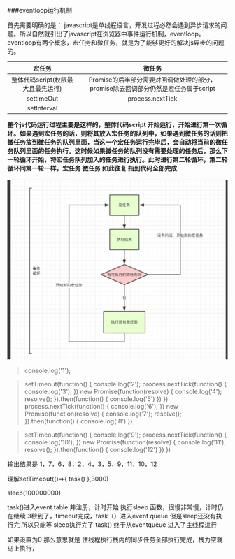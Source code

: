 ###eventloop运行机制

首先需要明确的是： javascript是单线程语言，开发过程必然会遇到异步请求的问题。所以自然就引出了javascript在浏览器中事件运行机制，eventloop。 eventloop有两个概念，宏任务和微任务，就是为了能够更好的解决js异步的问题的。

|宏任务|微任务|
|:--:|:--:|
|整体代码script(权限最大且最先运行)|Promise的后半部分需要对回调做处理的部分，promise除去回调部分仍然是宏任务属于script|
|settimeOut|process.nextTick|
|setInterval||

**整个js代码运行过程主要是这样的，整体代码script 开始运行，开始进行第一次循环。如果遇到宏任务的话，则将其放入宏任务的队列中，如果遇到微任务的话则把微任务放到微任务的队列里面，当这一个宏任务运行完毕后，会自动将当前的微任务队列里面的任务执行。这时候如果微任务的队列没有需要处理的任务后，那么下一轮循环开始，将宏任务队列加入的任务进行执行。此时进行第二轮循环，第二轮循环同第一轮一样，宏任务 微任务 如此往复 指到代码全部完成.**

![eventloop](../../src/imgs/eventloop.png)


>console.log('1');

>setTimeout(function() {
    console.log('2');
    process.nextTick(function() {
        console.log('3');
    })
    new Promise(function(resolve) {
        console.log('4');
        resolve();
    }).then(function() {
        console.log('5')
    })
})
process.nextTick(function() {
    console.log('6');
})
new Promise(function(resolve) {
    console.log('7');
    resolve();
}).then(function() {
    console.log('8')
})

>setTimeout(function() {
    console.log('9');
    process.nextTick(function() {
        console.log('10');
    })
    new Promise(function(resolve) {
        console.log('11');
        resolve();
    }).then(function() {
        console.log('12')
    })
})








输出结果是 1，7，6，8，2，4，3，5，9，11，10，12



理解setTimeout(()=>{
  task()
},3000)

sleep(100000000)

task()进入event table 并注册，计时开始
执行sleep 函数，很慢非常慢，计时仍在继续
3秒到了，timeout完成，task（）进入event queue 但是sleep还没有执行完
所以只能等
sleep执行完了 task() 终于从eventqueue 进入了主线程进行

如果设置为0 那么意思就是 住线程执行栈内的同步任务全部执行完成，栈为空就马上执行，